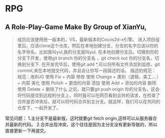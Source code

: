 # RPG
## A Role-Play-Game Make By Group of XianYu,

> 成员应该使用统一版本的，VS，最新版本的Cocos2d-x引擎。
> 进入项目组里后，应该clone这个仓库，然后在本地创建分支，分支的名字应该以你的名字命名，比如我叫yul,我的分支就叫yul.
> 在本地创建分支后，切换到你的分支下开发，使用git branch 你的分支名 ，git check out 你的分支名，切换到分支下.
> 在开发完毕后，使用git add *,可以将所有文件添加到监控，git commit,来在本地提交代码，并且会让你写一段描述的话。
> 描述的规范：
> 规范：改BUG 使用 Fix + 内容
> 修改 使用 Change + 类别（逻辑，美工....）+ 内容
> 美化 使用 Polish + 更改的内容 
> 添加 使用 Add + 添加的内容
> 删除 使用 Delete + 删除了什么
之后，就只要git push origin 你的分支名，这会将代码提交到远程的分支上，同时我可以在网页看到合并的请求，在检查了合并是否冲突后，就可以将代码合并到主分支。就这样，我们可以在共同的仓库下，一起开发了。

常见问题：
1.主分支不是最新版，这时就要git fetch origin,这样可以从服务器合并最新的代码。
2.合并出现冲突，这个往往是因为主分支没有更新导致的，所以直接更新一下再提交。
